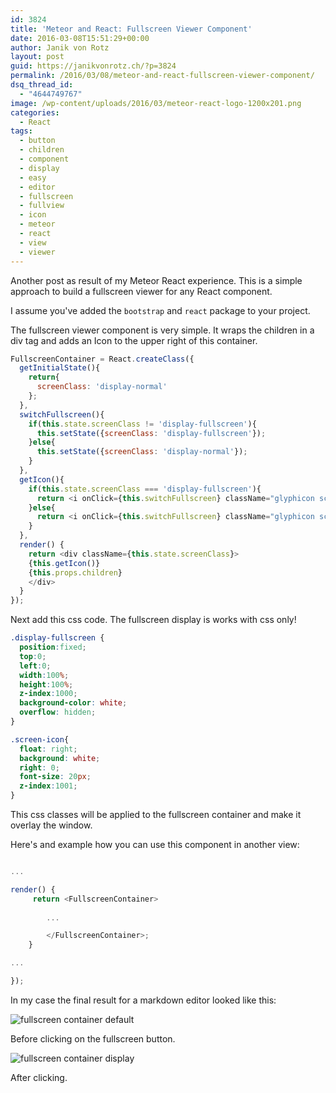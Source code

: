 ```yaml
---
id: 3824
title: 'Meteor and React: Fullscreen Viewer Component'
date: 2016-03-08T15:51:29+00:00
author: Janik von Rotz
layout: post
guid: https://janikvonrotz.ch/?p=3824
permalink: /2016/03/08/meteor-and-react-fullscreen-viewer-component/
dsq_thread_id:
  - "4644749767"
image: /wp-content/uploads/2016/03/meteor-react-logo-1200x201.png
categories:
  - React
tags:
  - button
  - children
  - component
  - display
  - easy
  - editor
  - fullscreen
  - fullview
  - icon
  - meteor
  - react
  - view
  - viewer
---
```

Another post as result of my Meteor React experience.
This is a simple approach to build a fullscreen viewer for any React component.
<!--more-->
I assume you've added the `bootstrap` and `react` package to your project.

The fullscreen viewer component is very simple. It wraps the children in a div tag and adds an Icon to the upper right of this container.

```js
FullscreenContainer = React.createClass({
  getInitialState(){
    return{
      screenClass: 'display-normal'
    };
  },
  switchFullscreen(){
    if(this.state.screenClass != 'display-fullscreen'){
      this.setState({screenClass: 'display-fullscreen'});
    }else{
      this.setState({screenClass: 'display-normal'});
    }
  },
  getIcon(){
    if(this.state.screenClass === 'display-fullscreen'){
      return <i onClick={this.switchFullscreen} className="glyphicon screen-icon glyphicon-remove" />
    }else{
      return <i onClick={this.switchFullscreen} className="glyphicon screen-icon glyphicon-fullscreen" />
    }
  },
  render() {
    return <div className={this.state.screenClass}>
    {this.getIcon()}
    {this.props.children}
    </div>
  }
});
```

Next add this css code. The fullscreen display is works with css only!

```css
.display-fullscreen {
  position:fixed;
  top:0;
  left:0;
  width:100%;
  height:100%;
  z-index:1000;
  background-color: white;
  overflow: hidden;
}

.screen-icon{
  float: right;
  background: white;
  right: 0;
  font-size: 20px;
  z-index:1001;
}
```

This css classes will be applied to the fullscreen container and make it overlay the window.

Here's and example how you can use this component in another view:

```js

...

render() {
     return <FullscreenContainer>
        
        ...

        </FullscreenContainer>;
    }

...

});
```

In my case the final result for a markdown editor looked like this:

![fullscreen container default](https://janikvonrotz.ch/wp-content/uploads/2016/03/fullscreen-container-default-1024x672.png)

Before clicking on the fullscreen button.

![fullscreen container display](https://janikvonrotz.ch/wp-content/uploads/2016/03/fullscreen-container-display-1024x426.png)

After clicking.